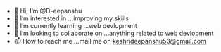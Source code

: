 - 👋 Hi, I’m @D-eepanshu
- 👀 I’m interested in ...improving my skiils
- 🌱 I’m currently learning ...web devlopment
- 💞️ I’m looking to collaborate on ...anything related to web devlopment
- 📫 How to reach me ...mail me on keshrideepanshu53@gmail.com

<!---
D-eepanshu/D-eepanshu is a ✨ special ✨ repository because its `README.md` (this file) appears on your GitHub profile.
You can click the Preview link to take a look at your changes.
--->
